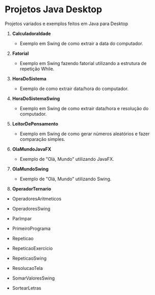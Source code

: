 # Projetos Java Desktop
 Projetos variados e exemplos feitos em Java para Desktop
 
1. **CalculadoraIdade**
   - Exemplo em Swing de como extrair a data do computador.
 
2. **Fatorial**
   - Exemplo em Swing fazendo fatorial utilizando a estrutura de repetição While.

3. **HoraDoSistema**
   - Exemplo de como extrair data/hora do computador.

4.  **HoraDoSistemaSwing**
    - Exemplo em Swing de como extrair data/hora e resolução do computador.

5. **LeitorDePensamento**
   - Exemplo em Swing de como gerar números aleatórios e fazer comparação simples.

6. **OlaMundoJavaFX**
   - Exemplo de "Olá, Mundo" utilizando JavaFX.

7. **OlaMundoSwing**
   - Exemplo de "Olá, Mundo" utilizando Swing.

8. **OperadorTernario**


- OperadoresAritmeticos

- OperadoresSwing

- ParImpar

- PrimeiroPrograma

- Repeticao

- RepeticaoExercicio

- RepeticaoSwing

- ResolucaoTela

- SomarValoresSwing

- SortearLetras
